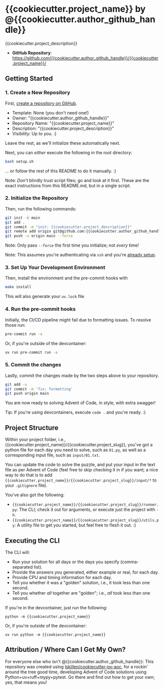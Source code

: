 # {{cookiecutter.project_name}} by @{{cookiecutter.author_github_handle}}

{{cookiecutter.project_description}}

- **GitHub Repository**: <https://github.com/{{cookiecutter.author_github_handle}}/{{cookiecutter.project_name}}/>

## Getting Started

### 1. Create a New Repository

First, [create a repository on GitHub](https://github.com/new).

- Template: None (you don't need one!)
- Owner: "{{cookiecutter.author_github_handle}}"
- Repository Name: "{{cookiecutter.project_name}}"
- Description: "{{cookiecutter.project_description}}"
- Visibility: Up to you. :)

Leave the rest, as we'll initialize these automatically next.

Next, you can _either_ execute the following in the root directory:

```bash
bash setup.sh
```

... or follow the rest of this README to do it manually. :)

Note: *Don't* blindly trust script files; go and look at it first. These are the exact instructions from this README.md, but in a single script.

### 2. Initialize the Repository

Then, run the following commands:

```bash
git init -b main
git add .
git commit -m "init: {{cookiecutter.project_description}}"
git remote add origin git@github.com:{{cookiecutter.author_github_handle}}/{{cookiecutter.project_name}}.git
git push -u origin main --force
```

Note: Only pass `--force` the first time you initialize; not _every_ time!

Note: This assumes you're authenticating via `ssh` and you're [already setup](https://docs.github.com/en/authentication/connecting-to-github-with-ssh).

### 3. Set Up Your Development Environment

Then, install the environment and the pre-commit hooks with

```bash
make install
```

This will also generate your `uv.lock` file

### 4. Run the pre-commit hooks

Initially, the CI/CD pipeline might fail due to formatting issues. To resolve those run:

```bash
pre-commit run -a
```

Or, if you're outside of the devcontainer:

```bash
uv run pre-commit run -a
```

### 5. Commit the changes

Lastly, commit the changes made by the two steps above to your repository.

```bash
git add -u
git commit -m 'fix: formatting'
git push origin main
```

You are now ready to solving Advent of Code, in style, with extra swagger!

Tip: If you're using devcontainers, execute `code .` and you're ready. :)

## Project Structure

Within your project folder, i.e., {{cookiecutter.project_name}}/{{cookiecutter.project_slug}}, you've got a python file for each day you need to solve, such as `01.py`, as well as a corresponding input file, such as `input/01.txt`.

You can update the code to solve the puzzle, and put your input in the text file as per Advent of Code (feel free to skip checking it in if you want; a nice way to do that is to add `{{cookiecutter.project_name}}/{{cookiecutter.project_slug}}/input/*` to your `.gitignore` file).

You've also got the following:

- `{{cookiecutter.project_name}}/{{cookiecutter.project_slug}}/runner.py`: The CLI; check it out for arguments, or execute just the project with `-h`.
- `{{cookiecutter.project_name}}/{{cookiecutter.project_slug}}/utils.py`: A utility file to get you started, but feel free to flesh it out. :)

## Executing the CLI

The CLI will:

- Run your solution for all days or the days you specify (comma-separated list).
- Provide the answers you generated, either example or real, for each day.
- Provide CPU and timing information for each day.
- Tell you whether it was a "golden" solution, i.e., it took less than one second.
- Tell you whether _all_ together are "golden"; i.e., _all_ took less than one second.

If you're in the devcontainer, just run the following:

```
python -m {{cookiecutter.project_name}}
```

Or, if you're outside of the devcontainer:

```
uv run python -m {{cookiecutter.project_name}}
```

## Attribution / Where Can I Get My Own?

For everyone else who isn't @{{cookiecutter.author_github_handle}}: This repository was created using [lskillen/cookiecutter-py-aoc](https://github.com/lskillen/cookiecutter-py-aoc), for a rockin' around the tree good time, developing Advent of Code solutions using Python+uv+ruff+mypy+pytest. Go there and find out how to get your own; yes, that means _you_!
